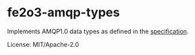 # fe2o3-amqp-types

Implements AMQP1.0 data types as defined in the [specification](http://docs.oasis-open.org/amqp/core/v1.0/os/amqp-core-overview-v1.0-os.html).

License: MIT/Apache-2.0
